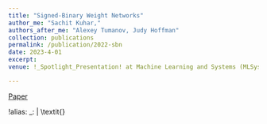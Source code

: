 ```yaml
---
title: "Signed-Binary Weight Networks"
author_me: "Sachit Kuhar,"
authors_after_me: "Alexey Tumanov, Judy Hoffman"
collection: publications
permalink: /publication/2022-sbn
date: 2023-4-01
excerpt: 
venue: !_Spotlight_Presentation! at Machine Learning and Systems (MLSys), On-Device Intelligence

---
```

<!-- This paper is about the number 2. The number 3 is left for future work. -->

[Paper]()

!alias:
  _: |
    \textit{}

<!-- Recommended citation: Your Name, You. (2010). "Paper Title Number 2." <i>Journal 1</i>. 1(2). -->
